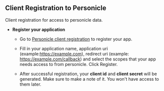 ## Client Registration to Personicle

Client registration for access to personicle data.

- **Register your application**

  - Go to [Personicle client registration](https://personicle-client-registration.herokuapp.com/register) to register your app.

  - Fill in your application name, application uri (example:https://example.com), redirect uri (example: https://example.com/callback) and select the scopes that your  app needs access to from personicle. Click Register.
  
  - After successful registration, your **client id** and **client secret** will be generated. Make sure to make a note of it. You won't have access to them later.


 

  
